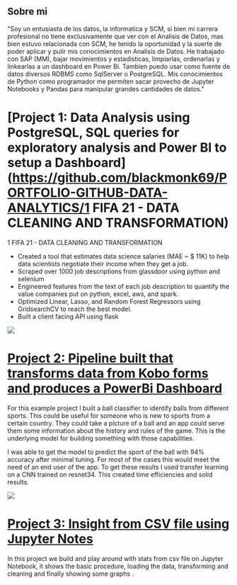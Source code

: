 ## Sobre mi  
"Soy un entusiasta de los datos, la informatica y SCM, si bien mi carrera profesional no tiene exclusivamente que ver con el Analisis de Datos, mas bien estuvo relacionada con SCM, he tenido la oportunidad y la suerte de poder aplicar y pulir mis conocimientos en Analisis de Datos. He trabajado con SAP (MM), bajar movimientos y estadisticas, limpiarlas, ordenarlas y linkearlas a un dashboard en Power Bi.
Tambien puedo usar como fuente de datos diversos RDBMS como SqlServer o PostgreSQL. Mis conocimientos de Python como programador me permiten sacar provecho de Jupyter Notebooks y Pandas para manipular grandes cantidades de datos."
# [Project 1: Data Analysis using PostgreSQL, SQL queries for exploratory analysis and Power BI to setup a Dashboard](https://github.com/blackmonk69/PORTFOLIO-GITHUB-DATA-ANALYTICS/1 FIFA 21 - DATA CLEANING AND TRANSFORMATION) 



1 FIFA 21 - DATA CLEANING AND TRANSFORMATION
* Created a tool that estimates data science salaries (MAE ~ $ 11K) to help data scientists negotiate their income when they get a job.
* Scraped over 1000 job descriptions from glassdoor using python and selenium
* Engineered features from the text of each job description to quantify the value companies put on python, excel, aws, and spark. 
* Optimized Linear, Lasso, and Random Forest Regressors using GridsearchCV to reach the best model. 
* Built a client facing API using flask 

![](/images/positions_by_state.png)


# [Project 2: Pipeline built that transforms data from Kobo forms and produces a PowerBi Dashboard](https://github.com/PlayingNumbers/ball_image_classifier) 
For this example project I built a ball classifier to identify balls from different sports. This could be useful for someone who is new to sports from a certain country. They could take a picture of a ball and an app could serve them some information about the history and rules of the game. This is the underlying model for building something with those capabilities. 

I was able to get the model to predict the sport of the ball with 94% accuracy after minimal tuning. For most of the cases this would meet the need of an end user of the app. To get these results I used transfer learning on a CNN trained on resnet34. This created time efficiencies and solid results. 

![](/images/matrix_results.png)

# [Project 3: Insight from CSV file using Jupyter Notes](https://github.com/PlayingNumbers/ball_image_classifier) 
In this project we build and play around with stats from csv file on Jupyter Notebook, it shows the basic procedure, loading the data, transforming and cleaning and finally showing some graphs . 

